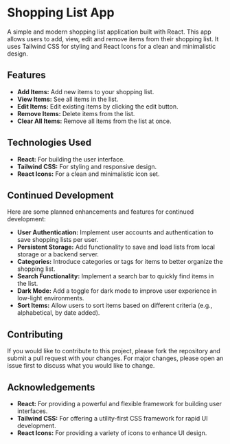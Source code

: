 # Shopping List App

A simple and modern shopping list application built with React. This app allows users to add, view, edit and remove items from their shopping list. It uses Tailwind CSS for styling and React Icons for a clean and minimalistic design.

## Features

- **Add Items:** Add new items to your shopping list.
- **View Items:** See all items in the list.
- **Edit Items:** Edit existing items by clicking the edit button.
- **Remove Items:** Delete items from the list.
- **Clear All Items:** Remove all items from the list at once.

## Technologies Used

- **React:** For building the user interface.
- **Tailwind CSS:** For styling and responsive design.
- **React Icons:** For a clean and minimalistic icon set.

## Continued Development

Here are some planned enhancements and features for continued development:

- **User Authentication:** Implement user accounts and authentication to save shopping lists per user.
- **Persistent Storage:** Add functionality to save and load lists from local storage or a backend server.
- **Categories:** Introduce categories or tags for items to better organize the shopping list.
- **Search Functionality:** Implement a search bar to quickly find items in the list.
- **Dark Mode:** Add a toggle for dark mode to improve user experience in low-light environments.
- **Sort Items:** Allow users to sort items based on different criteria (e.g., alphabetical, by date added).

## Contributing

If you would like to contribute to this project, please fork the repository and submit a pull request with your changes. For major changes, please open an issue first to discuss what you would like to change.

## Acknowledgements

- **React:** For providing a powerful and flexible framework for building user interfaces.
- **Tailwind CSS:** For offering a utility-first CSS framework for rapid UI development.
- **React Icons:** For providing a variety of icons to enhance UI design.